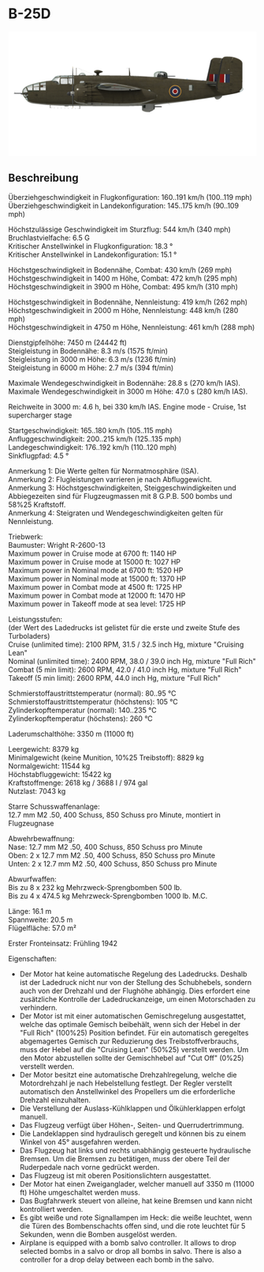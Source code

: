 # B-25D  
  
![b25draf](../images/b25draf.png)  
  
## Beschreibung  
  
Überziehgeschwindigkeit in Flugkonfiguration: 160..191 km/h (100..119 mph)  
Überziehgeschwindigkeit in Landekonfiguration: 145..175 km/h (90..109 mph)  
  
Höchstzulässige Geschwindigkeit im Sturzflug: 544 km/h (340 mph)  
Bruchlastvielfache: 6.5 G  
Kritischer Anstellwinkel in Flugkonfiguration: 18.3 °  
Kritischer Anstellwinkel in Landekonfiguration: 15.1 °  
  
Höchstgeschwindigkeit in Bodennähe, Combat: 430 km/h (269 mph)  
Höchstgeschwindigkeit in 1400 m Höhe, Combat: 472 km/h (295 mph)  
Höchstgeschwindigkeit in 3900 m Höhe, Combat: 495 km/h (310 mph)  
  
Höchstgeschwindigkeit in Bodennähe, Nennleistung: 419 km/h (262 mph)  
Höchstgeschwindigkeit in 2000 m Höhe, Nennleistung: 448 km/h (280 mph)  
Höchstgeschwindigkeit in 4750 m Höhe, Nennleistung: 461 km/h (288 mph)  
  
Dienstgipfelhöhe: 7450 m (24442 ft)  
Steigleistung in Bodennähe: 8.3 m/s (1575 ft/min)  
Steigleistung in 3000 m Höhe: 6.3 m/s (1236 ft/min)  
Steigleistung in 6000 m Höhe: 2.7 m/s (394 ft/min)  
  
Maximale Wendegeschwindigkeit in Bodennähe: 28.8 s (270 km/h IAS).  
Maximale Wendegeschwindigkeit in 3000 m Höhe: 47.0 s (280 km/h IAS).  
  
Reichweite in 3000 m: 4.6 h, bei 330 km/h IAS. Engine mode - Cruise, 1st supercharger stage  
  
Startgeschwindigkeit: 165..180 km/h (105..115 mph)  
Anfluggeschwindigkeit: 200..215 km/h (125..135 mph)  
Landegeschwindigkeit: 176..192 km/h (110..120 mph)  
Sinkflugpfad: 4.5 °  
  
Anmerkung 1: Die Werte gelten für Normatmosphäre (ISA).  
Anmerkung 2: Flugleistungen varrieren je nach Abfluggewicht.  
Anmerkung 3: Höchstgeschwindigkeiten, Steiggeschwindigkeiten und Abbiegezeiten sind für Flugzeugmassen mit 8 G.P.B. 500 bombs und 58%25 Kraftstoff.  
Anmerkung 4: Steigraten und Wendegeschwindigkeiten gelten für Nennleistung.  
  
Triebwerk:  
Baumuster: Wright R-2600-13  
Maximum power in Cruise mode at 6700 ft: 1140 HP  
Maximum power in Cruise mode at 15000 ft: 1027 HP  
Maximum power in Nominal mode at 6700 ft: 1520 HP  
Maximum power in Nominal mode at 15000 ft: 1370 HP  
Maximum power in Combat mode at 4500 ft: 1725 HP  
Maximum power in Combat mode at 12000 ft: 1470 HP  
Maximum power in Takeoff mode at sea level: 1725 HP  
  
Leistungsstufen:  
(der Wert des Ladedrucks ist gelistet für die erste und zweite Stufe des Turboladers)  
Cruise (unlimited time): 2100 RPM, 31.5 / 32.5 inch Hg, mixture "Cruising Lean"   
Nominal (unlimited time): 2400 RPM, 38.0 / 39.0 inch Hg, mixture "Full Rich"   
Combat (5 min limit): 2600 RPM, 42.0 / 41.0 inch Hg, mixture "Full Rich"    
Takeoff (5 min limit): 2600 RPM, 44.0 inch Hg, mixture "Full Rich"    
  
Schmierstoffaustrittstemperatur (normal): 80..95 °C  
Schmierstoffaustrittstemperatur (höchstens): 105 °C  
Zylinderkopftemperatur (normal): 140..235 °C  
Zylinderkopftemperatur (höchstens): 260 °C  
  
Laderumschalthöhe: 3350 m (11000 ft)  
  
Leergewicht: 8379 kg  
Minimalgewicht (keine Munition, 10%25 Treibstoff): 8829 kg  
Normalgewicht: 11544 kg  
Höchstabfluggewicht: 15422 kg  
Kraftstoffmenge: 2618 kg / 3688 l / 974 gal  
Nutzlast: 7043 kg  
  
Starre Schusswaffenanlage:  
12.7 mm M2 .50, 400 Schuss, 850 Schuss pro Minute, montiert in Flugzeugnase  
  
Abwehrbewaffnung:  
Nase: 12.7 mm M2 .50, 400 Schuss, 850 Schuss pro Minute  
Oben: 2 x 12.7 mm M2 .50, 400 Schuss, 850 Schuss pro Minute  
Unten: 2 x 12.7 mm M2 .50, 400 Schuss, 850 Schuss pro Minute  
  
Abwurfwaffen:  
Bis zu 8 x 232 kg Mehrzweck-Sprengbomben 500 lb.  
Bis zu 4 x 474.5 kg Mehrzweck-Sprengbomben 1000 lb. M.C.  
  
Länge: 16.1 m  
Spannweite: 20.5 m  
Flügelfläche: 57.0 m²  
  
Erster Fronteinsatz: Frühling 1942  
  
Eigenschaften:  
- Der Motor hat keine automatische Regelung des Ladedrucks. Deshalb ist der Ladedruck nicht nur von der Stellung des Schubhebels, sondern auch von der Drehzahl und der Flughöhe abhängig. Dies erfordert eine zusätzliche Kontrolle der Ladedruckanzeige, um einen Motorschaden zu verhindern.  
- Der Motor ist mit einer automatischen Gemischregelung ausgestattet, welche das optimale Gemisch beibehält, wenn sich der Hebel in der "Full Rich" (100%25) Position befindet. Für ein automatisch geregeltes abgemagertes Gemisch zur Reduzierung des Treibstoffverbrauchs, muss der Hebel auf die "Cruising Lean" (50%25) verstellt werden. Um den Motor abzustellen sollte der Gemischhebel auf "Cut Off" (0%25) verstellt werden.  
- Der Motor besitzt eine automatische Drehzahlregelung, welche die Motordrehzahl je nach Hebelstellung festlegt. Der Regler verstellt automatisch den Anstellwinkel des Propellers um die erforderliche Drehzahl einzuhalten.  
- Die Verstellung der Auslass-Kühlklappen und Ölkühlerklappen erfolgt manuell.  
- Das Flugzeug verfügt über Höhen-, Seiten- und Querrudertrimmung.  
- Die Landeklappen sind hydraulisch geregelt und können bis zu einem Winkel von 45° ausgefahren werden.  
- Das Flugzeug hat links und rechts unabhängig gesteuerte hydraulische Bremsen. Um die Bremsen zu betätigen, muss der obere Teil der Ruderpedale nach vorne gedrückt werden.  
- Das Flugzeug ist mit oberen Positionslichtern ausgestattet.  
- Der Motor hat einen Zweiganglader, welcher manuell auf 3350 m (11000 ft) Höhe umgeschaltet werden muss.  
- Das Bugfahrwerk steuert von alleine, hat keine Bremsen und kann nicht kontrolliert werden.  
- Es gibt weiße und rote Signallampen im Heck: die weiße leuchtet, wenn die Türen des Bombenschachts offen sind, und die rote leuchtet für 5 Sekunden, wenn die Bomben ausgelöst werden.  
- Airplane is equipped with a bomb salvo controller. It allows to drop selected bombs in a salvo or drop all bombs in salvo. There is also a controller for a drop delay between each bomb in the salvo.  